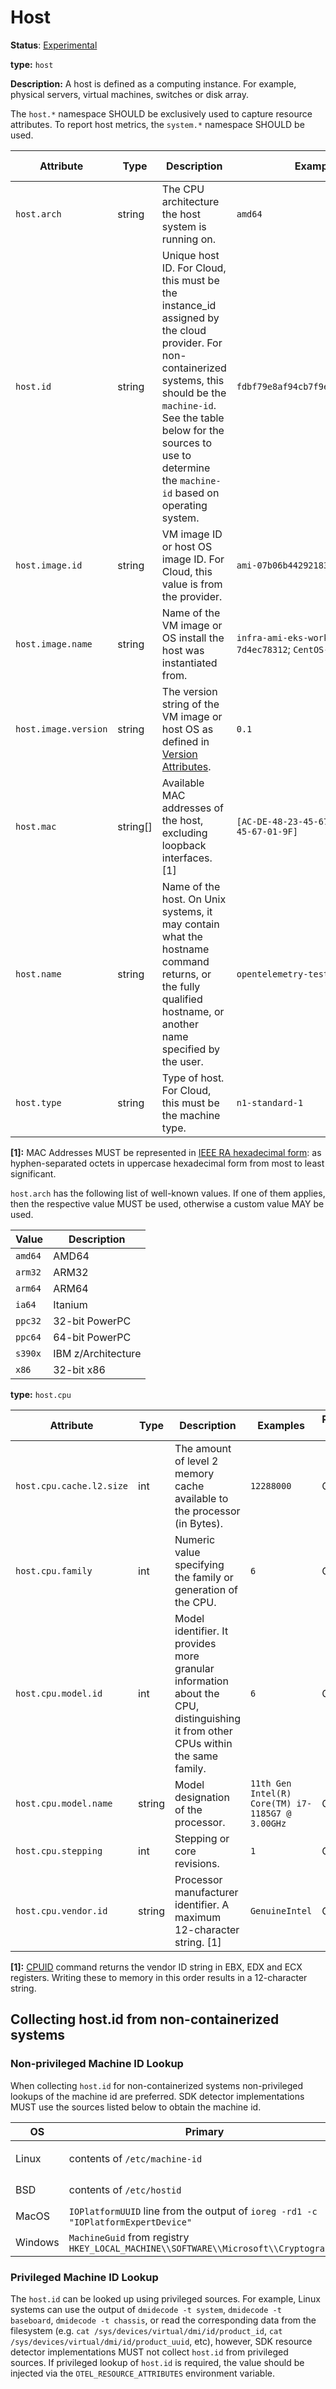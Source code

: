 # Host

**Status**: [Experimental][DocumentStatus]

**type:** `host`

**Description:** A host is defined as a computing instance. For example, physical servers, virtual machines, switches or disk array.

The `host.*` namespace SHOULD be exclusively used to capture resource attributes.
To report host metrics, the `system.*` namespace SHOULD be used.

<!-- semconv host -->
| Attribute  | Type | Description  | Examples  | Requirement Level |
|---|---|---|---|---|
| `host.arch` | string | The CPU architecture the host system is running on. | `amd64` | Recommended |
| `host.id` | string | Unique host ID. For Cloud, this must be the instance_id assigned by the cloud provider. For non-containerized systems, this should be the `machine-id`. See the table below for the sources to use to determine the `machine-id` based on operating system. | `fdbf79e8af94cb7f9e8df36789187052` | Recommended |
| `host.image.id` | string | VM image ID or host OS image ID. For Cloud, this value is from the provider. | `ami-07b06b442921831e5` | Recommended |
| `host.image.name` | string | Name of the VM image or OS install the host was instantiated from. | `infra-ami-eks-worker-node-7d4ec78312`; `CentOS-8-x86_64-1905` | Recommended |
| `host.image.version` | string | The version string of the VM image or host OS as defined in [Version Attributes](README.md#version-attributes). | `0.1` | Recommended |
| `host.mac` | string[] | Available MAC addresses of the host, excluding loopback interfaces. [1] | `[AC-DE-48-23-45-67, AC-DE-48-23-45-67-01-9F]` | Opt-In |
| `host.name` | string | Name of the host. On Unix systems, it may contain what the hostname command returns, or the fully qualified hostname, or another name specified by the user. | `opentelemetry-test` | Recommended |
| `host.type` | string | Type of host. For Cloud, this must be the machine type. | `n1-standard-1` | Recommended |

**[1]:** MAC Addresses MUST be represented in [IEEE RA hexadecimal form](https://standards.ieee.org/wp-content/uploads/import/documents/tutorials/eui.pdf): as hyphen-separated octets in uppercase hexadecimal form from most to least significant.

`host.arch` has the following list of well-known values. If one of them applies, then the respective value MUST be used, otherwise a custom value MAY be used.

| Value  | Description |
|---|---|
| `amd64` | AMD64 |
| `arm32` | ARM32 |
| `arm64` | ARM64 |
| `ia64` | Itanium |
| `ppc32` | 32-bit PowerPC |
| `ppc64` | 64-bit PowerPC |
| `s390x` | IBM z/Architecture |
| `x86` | 32-bit x86 |
<!-- endsemconv -->

**type:** `host.cpu`

<!-- semconv host.cpu -->
| Attribute  | Type | Description  | Examples  | Requirement Level |
|---|---|---|---|---|
| `host.cpu.cache.l2.size` | int | The amount of level 2 memory cache available to the processor (in Bytes). | `12288000` | Opt-In |
| `host.cpu.family` | int | Numeric value specifying the family or generation of the CPU. | `6` | Opt-In |
| `host.cpu.model.id` | int | Model identifier. It provides more granular information about the CPU, distinguishing it from other CPUs within the same family. | `6` | Opt-In |
| `host.cpu.model.name` | string | Model designation of the processor. | `11th Gen Intel(R) Core(TM) i7-1185G7 @ 3.00GHz` | Opt-In |
| `host.cpu.stepping` | int | Stepping or core revisions. | `1` | Opt-In |
| `host.cpu.vendor.id` | string | Processor manufacturer identifier. A maximum 12-character string. [1] | `GenuineIntel` | Opt-In |

**[1]:** [CPUID](https://wiki.osdev.org/CPUID) command returns the vendor ID string in EBX, EDX and ECX registers. Writing these to memory in this order results in a 12-character string.
<!-- endsemconv -->

## Collecting host.id from non-containerized systems

### Non-privileged Machine ID Lookup

When collecting `host.id` for non-containerized systems non-privileged lookups
of the machine id are preferred. SDK detector implementations MUST use the
sources listed below to obtain the machine id.

| OS      | Primary                                                                             | Fallback                               |
|---------|-------------------------------------------------------------------------------------|----------------------------------------|
| Linux   | contents of `/etc/machine-id`                                                       | contents of `/var/lib/dbus/machine-id` |
| BSD     | contents of `/etc/hostid`                                                           | output of `kenv -q smbios.system.uuid` |
| MacOS   | `IOPlatformUUID` line from the output of `ioreg -rd1 -c "IOPlatformExpertDevice"`   | -                                      |
| Windows | `MachineGuid` from registry `HKEY_LOCAL_MACHINE\\SOFTWARE\\Microsoft\\Cryptography` | -                                      |

### Privileged Machine ID Lookup

The `host.id` can be looked up using privileged sources. For example, Linux
systems can use the output of `dmidecode -t system`, `dmidecode -t baseboard`,
`dmidecode -t chassis`, or read the corresponding data from the filesystem
(e.g. `cat /sys/devices/virtual/dmi/id/product_id`,
`cat /sys/devices/virtual/dmi/id/product_uuid`, etc), however, SDK resource
detector implementations MUST not collect `host.id` from privileged sources. If
privileged lookup of `host.id` is required, the value should be injected via the
`OTEL_RESOURCE_ATTRIBUTES` environment variable.

[DocumentStatus]: https://github.com/open-telemetry/opentelemetry-specification/tree/v1.22.0/specification/document-status.md

